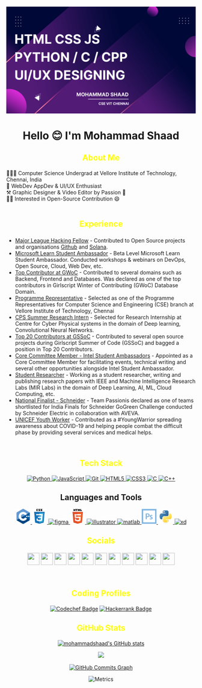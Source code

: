 <!-- README FILE CODE -->  


[![MastHead](https://github.com/mohammadshaad/mohammadshaad/blob/main/img/intro.png)](https://www.youtube.com/c/TRANQUILITY_INDIA)

<h1 align="center">Hello 😊  I'm Mohammad Shaad</h1>




<h2 align="center" style="color:yellow;margin-bottom: 20px;" >About Me</h2> 
 <div align="left">
 👨🏻‍🎓 Computer Science Undergrad at Vellore Institute of Technology, Chennai, India
<br>🤖 WebDev AppDev & UI/UX Enthusiast
<br>⚒️ Graphic Designer & Video Editor by Passion 💜
<br>👨‍💻 Interested in Open-Source Contribution 😄
 </div>

<br>

<h2 align="center" style="color:yellow;margin-bottom: 20px;" >Experience</h2> 

### 
- [Major League Hacking Fellow](https://fellowship.mlh.io) - Contributed to Open Source projects and organisations [Github](https://github.com/github) and [Solana](https://github.com/holaplex).
- [Microsoft Learn Student Ambassador](https://studentambassadors.microsoft.com) - Beta Level Microsoft Learn Student Ambassador. Conducted workshops & webinars on DevOps, Open Source, Cloud, Web Dev, etc.
- [Top Contributor at GWoC](https://github.com/girlscript/winter-of-contributing) - Contributed to several domains such as Backend, Frontend and Databases. Was declared as one of the top contributors in Girlscript Winter of Contributing (GWoC) Database Domain.
- [Programme Representative](https://chennai.vit.ac.in) - Selected as one of the Programme Representatives for Computer Science and Engineering (CSE) branch at Vellore Institute of Technology, Chennai
- [CPS Summer Research Intern](https://chennai.vit.ac.in/research/research-centre/centre-for-cyber-physical-systems/#1653536184722-d5b3a6c1-a312) - Selected for Research Internship at Centre for Cyber Physical systems in the domain of Deep learning, Convolutional Neural Networks. 
- [Top 20 Contributors at GSSoC](https://gssoc.girlscript.tech/leaderboard) - Contributed to several open source projects during Girlscript Summer of Code (GSSoC) and bagged a position in Top 20 Contributors. 
- [Core Committee Member - Intel Student Ambassadors](https://github.com/Intel-Student-Ambassadors) - Appointed as a Core Committee Member for facilitating events, technical writing and several other opportunities alongside Intel Student Ambassador.
- [Student Researcher](https://www.linkedin.com/feed/update/urn:li:activity:6915136940224720896/) - Working as a student researcher, writing and publishing research papers with IEEE and Machine Intelligence Research Labs (MIR Labs) in the domain of Deep Learning, AI, ML, Cloud Computing, etc.
- [National Finalist -  Schneider](https://gogreen.se.com/en) - Team Passionis declared as one of teams shortlisted for India Finals for Schneider GoGreen Challenge conducted by Schneider Electric in collaboration with AVEVA.
- [UNICEF Youth Worker](https://bit.ly/2Tt7VLX) - Contributed as a #YoungWarrior spreading awareness about COVID-19 and helping people combat the difficult phase by providing several services and medical helps.
  
 <br>
 
<h2 align="center" style="color:yellow;margin-bottom: 20px;" >Tech Stack</h2> 
<p align="center">
 <a href="#">
<img alt="Python" src="https://img.shields.io/badge/python%20-%2314354C.svg?&style=for-the-badge&logo=python&logoColor=white"/>
<img alt="JavaScript" src="https://img.shields.io/badge/javascript%20-%23323330.svg?&style=for-the-badge&logo=javascript&logoColor=%23F7DF1E"/>
<img alt="Git" src="https://img.shields.io/badge/git%20-%23F05033.svg?&style=for-the-badge&logo=git&logoColor=white"/>
<img alt="HTML5" src="https://img.shields.io/badge/html5%20-%23E34F26.svg?&style=for-the-badge&logo=html5&logoColor=white"/>
<img alt="CSS3" src="https://img.shields.io/badge/css3%20-%231572B6.svg?&style=for-the-badge&logo=css3&logoColor=white"/>
<img alt="C" src="https://img.shields.io/badge/c%20-%2300599C.svg?&style=for-the-badge&logo=c&logoColor=white"/>
<img alt="C++" src="https://img.shields.io/badge/c++%20-%2300599C.svg?&style=for-the-badge&logo=c%2B%2B&ogoColor=white"/>
 
 </a>
</p>



<!-- LANGUAGES AND TOOL BADGES -->

<h2 align="center">Languages and Tools</h2>
<p align="center"> <a href="https://www.w3schools.com/cpp/" target="_blank" rel="noreferrer"> <img src="https://raw.githubusercontent.com/devicons/devicon/master/icons/cplusplus/cplusplus-original.svg" alt="cplusplus" width="40" height="40"/> </a> <a href="https://www.w3schools.com/css/" target="_blank" rel="noreferrer"> <img src="https://raw.githubusercontent.com/devicons/devicon/master/icons/css3/css3-original-wordmark.svg" alt="css3" width="40" height="40"/> </a> <a href="https://www.figma.com/" target="_blank" rel="noreferrer"> <img src="https://www.vectorlogo.zone/logos/figma/figma-icon.svg" alt="figma" width="40" height="40"/> </a> <a href="https://www.w3.org/html/" target="_blank" rel="noreferrer"> <img src="https://raw.githubusercontent.com/devicons/devicon/master/icons/html5/html5-original-wordmark.svg" alt="html5" width="40" height="40"/> </a> <a href="https://www.adobe.com/in/products/illustrator.html" target="_blank" rel="noreferrer"> <img src="https://www.vectorlogo.zone/logos/adobe_illustrator/adobe_illustrator-icon.svg" alt="illustrator" width="40" height="40"/> </a> <a href="https://www.mathworks.com/" target="_blank" rel="noreferrer"> <img src="https://upload.wikimedia.org/wikipedia/commons/2/21/Matlab_Logo.png" alt="matlab" width="40" height="40"/> </a> <a href="https://www.photoshop.com/en" target="_blank" rel="noreferrer"> <img src="https://raw.githubusercontent.com/devicons/devicon/master/icons/photoshop/photoshop-line.svg" alt="photoshop" width="40" height="40"/> </a> <a href="https://www.python.org" target="_blank" rel="noreferrer"> <img src="https://raw.githubusercontent.com/devicons/devicon/master/icons/python/python-original.svg" alt="python" width="40" height="40"/> </a> <a href="https://www.adobe.com/products/xd.html" target="_blank" rel="noreferrer"> <img src="https://cdn.worldvectorlogo.com/logos/adobe-xd.svg" alt="xd" width="40" height="40"/> </a> </p>


<!-- Socials -->

<h2 align="center" style="color:yellow;margin-bottom: 20px;" >Socials</h2> 
<p align="center"> <a href="https://www.behance.com/mohammadshaad" target="_blank" rel="noreferrer"><img src="https://raw.githubusercontent.com/danielcranney/readme-generator/main/public/icons/socials/behance.svg" width="32" height="32"/></a> <a href="https://discord.com/users/SHAAD#4253" target="_blank" rel="noreferrer"><img src="https://raw.githubusercontent.com/danielcranney/readme-generator/main/public/icons/socials/discord.svg" width="32" height="32" /></a> <a href="https://www.dribbble.com/mohammadshaad" target="_blank" rel="noreferrer"><img src="https://raw.githubusercontent.com/danielcranney/readme-generator/main/public/icons/socials/dribbble.svg" width="32" height="32" /></a> <a href="https://www.facebook.com/officialshaad" target="_blank" rel="noreferrer"><img src="https://raw.githubusercontent.com/danielcranney/readme-generator/main/public/icons/socials/facebook.svg" width="32" height="32" /></a> <a href="https://www.github.com/mohammadshaad" target="_blank" rel="noreferrer"><img src="https://raw.githubusercontent.com/danielcranney/readme-generator/main/public/icons/socials/github-dark.svg" width="32" height="32" /></a> <a href="http://www.instagram.com/ig.shaad" target="_blank" rel="noreferrer"><img src="https://raw.githubusercontent.com/danielcranney/readme-generator/main/public/icons/socials/instagram.svg" width="32" height="32" /></a> <a href="https://www.linkedin.com/in/mohammad-shaad-shaikh" target="_blank" rel="noreferrer"><img src="https://raw.githubusercontent.com/danielcranney/readme-generator/main/public/icons/socials/linkedin.svg" width="32" height="32" /></a> <a href="http://www.medium.com/mohammad-shaad" target="_blank" rel="noreferrer"><img src="https://raw.githubusercontent.com/danielcranney/readme-generator/main/public/icons/socials/medium-dark.svg" width="32" height="32" /></a> <a href="https://www.stackoverflow.com/users/mohammad-shaad-shaikh" target="_blank" rel="noreferrer"><img src="https://raw.githubusercontent.com/danielcranney/readme-generator/main/public/icons/socials/stackoverflow.svg" width="32" height="32" /></a> <a href="https://www.twitter.com/MohammadShaadsk" target="_blank" rel="noreferrer"><img src="https://raw.githubusercontent.com/danielcranney/readme-generator/main/public/icons/socials/twitter.svg" width="32" height="32" /></a> <a href="https://www.youtube.com/c/TRANQUILITY_INDIA" target="_blank" rel="noreferrer"><img src="https://raw.githubusercontent.com/danielcranney/readme-generator/main/public/icons/socials/youtube.svg" width="32" height="32" /></a></p>
 
 
<br/>

<!-- CODING PROFILES -->

<h2 align="center" style="color:yellow;margin-bottom: 20px;" >Coding Profiles</h2>  
<div align="center" margin=15>
 
[![Codechef Badge](https://img.shields.io/badge/Codechef-5B4638?style=flat&logo=CodeChef&logoColor=white)](https://www.codechef.com/users/mohammadshaad)
[![Hackerrank Badge](https://img.shields.io/badge/HackerRank-2EC866?style=flat&logo=HackerRank&logoColor=white)](https://www.hackerrank.com/mohammadshaad)

 
<div align="center">
 
<!-- GitHub Contributions -->
 
<h2 align="center" style="color:yellow;margin-bottom: 20px;" >GitHub Stats</h2> 
 
<a href="http://www.github.com/mohammadshaad"><img src="https://github-readme-stats.vercel.app/api?username=mohammadshaad&show_icons=true&hide=&count_private=true&title_color=0891b2&text_color=ffffff&icon_color=0891b2&bg_color=1c1917&hide_border=true&show_icons=true" alt="mohammadshaad's GitHub stats" /></a>

 
 <a href="http://www.github.com/mohammadshaad"><img src="https://github-readme-streak-stats.herokuapp.com/?user=mohammadshaad&stroke=ffffff&background=1c1917&ring=0891b2&fire=0891b2&currStreakNum=ffffff&currStreakLabel=0891b2&sideNums=ffffff&sideLabels=ffffff&dates=ffffff&hide_border=true"/></a>

<a href="http://www.github.com/mohammadshaad"><img src="https://activity-graph.herokuapp.com/graph?username=mohammadshaad&bg_color=1c1917&color=ffffff&line=0891b2&point=ffffff&area_color=1c1917&area=true&hide_border=true&custom_title=GitHub%20Commits%20Graph" alt="GitHub Commits Graph" /></a>
 
</p>
 
![Metrics](https://metrics.lecoq.io/mohammadshaad?template=classic&isocalendar=1&languages=1&introduction=1&gists=1&followup=1&lines=1&achievements=1&pagespeed=1&tweets=1&stackoverflow=1&isocalendar.duration=half-year&languages.limit=8&languages.sections=most-used&languages.colors=github&languages.threshold=0%25&languages.indepth=false&languages.categories=markup%2C%20programming&languages.recent.categories=markup%2C%20programming&languages.recent.load=300&languages.recent.days=14&introduction.title=true&followup.sections=repositories&achievements.threshold=C&achievements.secrets=true&achievements.display=compact&achievements.limit=0&pagespeed.url=.user.website&pagespeed.detailed=false&pagespeed.screenshot=false&tweets.attachments=false&tweets.limit=2&tweets.user=.user.twitter&stackoverflow.user=14498035&stackoverflow.sections=answers-top%2C%20questions-recent&stackoverflow.limit=2&stackoverflow.lines=4&stackoverflow.lines.snippet=2&config.timezone=Asia%2FCalcutta)
